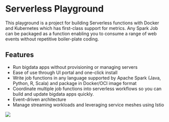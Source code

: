 # Serverless Playground
This playground is a project for building Serverless functions with Docker and Kubernetes which has first-class support for metrics. Any Spark Job can be packaged as a function enabling you to consume a range of web events without repetitive boiler-plate coding.

## Features
- Run bigdata apps without provisioning or managing servers
- Ease of use through UI portal and one-click install
- Write job functions in any language supported by Apache Spark (Java, Python, R, Scala) and package in Docker/OCI image format
- Coordinate multiple job functions into serverless workflows so you can build and update bigdata apps quickly.
- Event-driven architecture
- Manage streaming workloads and leveraging service meshes using Istio

<img src="https://image.ibb.co/iAtbkV/serverless-2.jpg"/>
